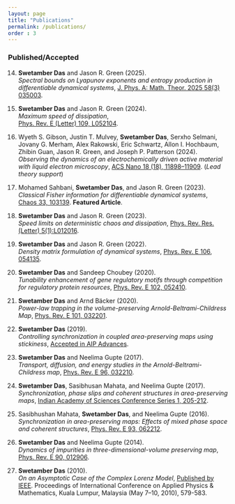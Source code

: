 ```yaml
---
layout: page
title: "Publications"
permalink: /publications/
order : 3 
---
```


### Published/Accepted

14. **Swetamber Das** and Jason R. Green (2025).  
    *Spectral bounds on Lyapunov exponents and entropy production in differentiable dynamical systems*, [J. Phys. A: Math. Theor. 2025 58(3) 035003](https://iopscience.iop.org/article/10.1088/1751-8121/ad8f06).

13. **Swetamber Das** and Jason R. Green (2024).  
    *Maximum speed of dissipation*,  
    [Phys. Rev. E (Letter) 109, L052104](https://journals.aps.org/pre/abstract/10.1103/PhysRevE.109.L052104).

12. Wyeth S. Gibson, Justin T. Mulvey, **Swetamber Das**, Serxho Selmani, Jovany G. Merham, Alex Rakowski, Eric Schwartz, Allon I. Hochbaum, Zhibin Guan, Jason R. Green, and Joseph P. Patterson (2024).  
    *Observing the dynamics of an electrochemically driven active material with liquid electron microscopy*, [ACS Nano 18 (18), 11898–11909](https://pubs.acs.org/doi/full/10.1021/acsnano.4c01524). (*Lead theory support*)

11. Mohamed Sahbani, **Swetamber Das**, and Jason R. Green (2023).  
    *Classical Fisher information for differentiable dynamical systems*, [Chaos 33, 103139](https://pubs.aip.org/aip/cha/article/33/10/103139/2918637/Classical-Fisher-information-for-differentiable). **Featured Article**.

10. **Swetamber Das** and Jason R. Green (2023).  
    *Speed limits on deterministic chaos and dissipation*, [Phys. Rev. Res. (Letter) 5(1):L012016](https://journals.aps.org/prresearch/abstract/10.1103/PhysRevResearch.5.L012016).

9. **Swetamber Das** and Jason R. Green (2022).  
    *Density matrix formulation of dynamical systems*, [Phys. Rev. E 106, 054135](https://journals.aps.org/pre/abstract/10.1103/PhysRevE.106.054135).

8. **Swetamber Das** and Sandeep Choubey (2020).  
    *Tunability enhancement of gene regulatory motifs through competition for regulatory protein resources*, [Phys. Rev. E 102, 052410](https://journals.aps.org/pre/abstract/10.1103/PhysRevE.102.052410).

7. **Swetamber Das** and Arnd Bäcker (2020).  
    *Power-law trapping in the volume-preserving Arnold-Beltrami-Childress Map*, [Phys. Rev. E 101, 032201](https://journals.aps.org/pre/abstract/10.1103/PhysRevE.101.032201).

6. **Swetamber Das** (2019).  
    *Controlling synchronization in coupled area-preserving maps using stickiness*, [Accepted in AIP Advances](https://arxiv.org/abs/1810.01364).

5. **Swetamber Das** and Neelima Gupte (2017).  
    *Transport, diffusion, and energy studies in the Arnold-Beltrami-Childress map*, [Phys. Rev. E 96, 032210](https://doi.org/10.1103/PhysRevE.96.032210).

4. **Swetamber Das**, Sasibhusan Mahata, and Neelima Gupte (2017).  
    *Synchronization, phase slips and coherent structures in area-preserving maps*, [Indian Academy of Sciences Conference Series 1, 205-212](https://www.ias.ac.in/describe/article/conf/001/01/0205-0212).

3. Sasibhushan Mahata, **Swetamber Das**, and Neelima Gupte (2016).  
    *Synchronization in area-preserving maps: Effects of mixed phase space and coherent structures*, [Phys. Rev. E 93, 062212](https://doi.org/10.1103/PhysRevE.93.062212).

2. **Swetamber Das** and Neelima Gupte (2014).  
    *Dynamics of impurities in three-dimensional-volume preserving map*, [Phys. Rev. E 90, 012906](https://doi.org/10.1103/PhysRevE.90.012906).

1. **Swetamber Das** (2010).  
    *On an Asymptotic Case of the Complex Lorenz Model*, [Published by IEEE](https://ieeexplore.ieee.org/document/5489582). Proceedings of International Conference on Applied Physics & Mathematics, Kuala Lumpur, Malaysia (May 7–10, 2010), 579-583.
